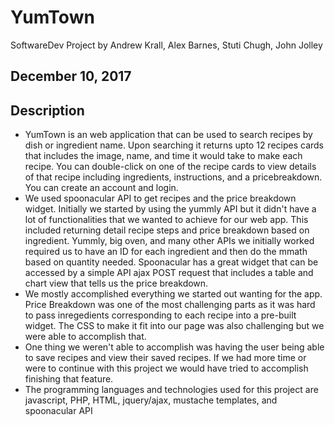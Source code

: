 # YumTown
SoftwareDev Project
by Andrew Krall, Alex Barnes, Stuti Chugh, John Jolley

## December 10, 2017
## Description
* YumTown is an web application that can be used to search recipes by dish or ingredient name. Upon searching it returns upto 12 recipes cards 
that includes the image, name, and time it would take to make each recipe. You can double-click on one of the recipe cards to view details of
that recipe including ingredients, instructions, and a pricebreakdown. You can create an account and login.
* We used spoonacular API to get recipes and the price breakdown widget. Initially we started by using the yummly API but it didn't have a lot of functionalities that we wanted to achieve for our web app. This included returning detail recipe steps and price breakdown based on ingredient. Yummly, big oven, and many other APIs we initially worked required us to have an ID for each ingredient and then do the mmath based on quantity needed. Spoonacular has a great widget that can be accessed by a simple API ajax POST request that includes a table and chart view that tells us the price breakdown.
* We mostly accomplished everything we started out wanting for the app. Price Breakdown was one of the most challenging parts as it was hard to pass inregedients corresponding to each recipe into a pre-built widget. The CSS to make it fit into our page was also challenging but we were able to accomplish that. 
* One thing we weren't able to accomplish was having the user being able to save recipes and view their saved recipes. If we had more time or were to continue with this project we would have tried to accomplish finishing that feature.
* The programming languages and technologies used for this project are javascript, PHP, HTML, jquery/ajax, mustache templates, and spoonacular API

